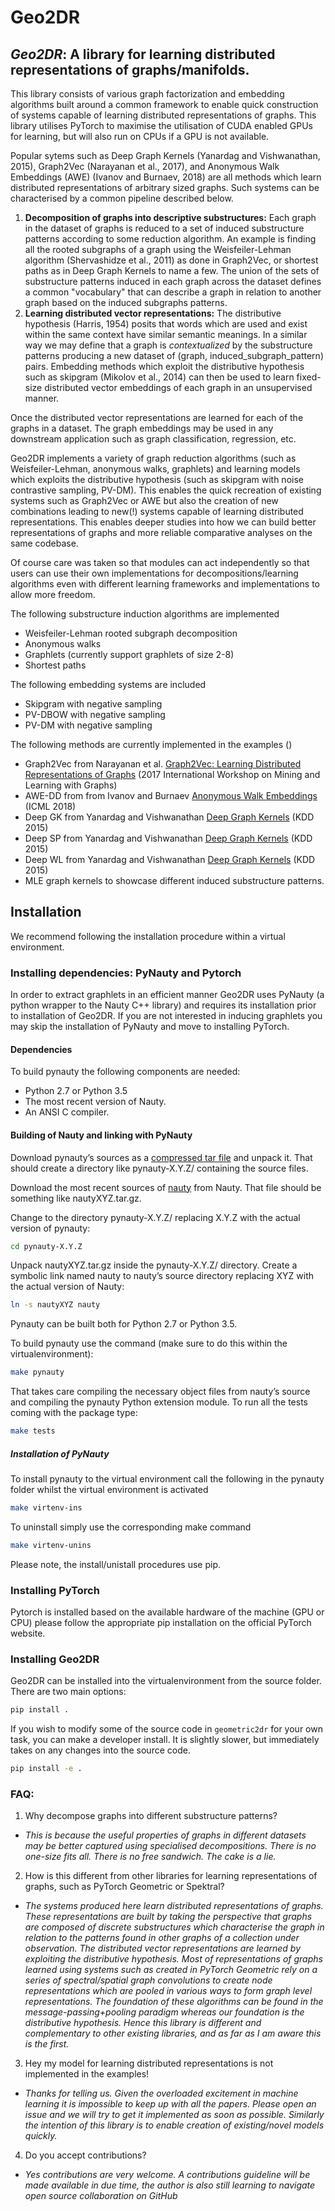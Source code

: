 # Geo2DR

## *Geo2DR*: A library for learning distributed representations of graphs/manifolds.

This library consists of various graph factorization and embedding algorithms built around a common framework to enable quick construction of systems capable of learning distributed representations of graphs. This library utilises PyTorch to maximise the utilisation of CUDA enabled GPUs for learning, but will also run on CPUs if a GPU is not available. 

Popular sytems such as Deep Graph Kernels (Yanardag and Vishwanathan, 2015), Graph2Vec (Narayanan et al., 2017), and Anonymous Walk Embeddings (AWE) (Ivanov and Burnaev, 2018) are all methods which learn distributed representations of arbitrary sized graphs. Such systems can be characterised by a common pipeline described below.

1. **Decomposition of graphs into descriptive substructures:** Each graph in the dataset of graphs is reduced to a set of induced substructure patterns according to some reduction algorithm. An example is finding all the rooted subgraphs of a graph using the Weisfeiler-Lehman algorithm (Shervashidze et al., 2011) as done in Graph2Vec, or shortest paths as in Deep Graph Kernels to name a few. The union of the sets of substructure patterns induced in each graph across the dataset defines a common "vocabulary" that can describe a graph in relation to another graph based on the induced subgraphs patterns. 
2. **Learning distributed vector representations:** The distributive hypothesis (Harris, 1954) posits that words which are used and exist within the same context have similar semantic meanings. In a similar way we may define that a graph is *contextualized* by the substructure patterns producing a new dataset of (graph, induced_subgraph_pattern) pairs. Embedding methods which exploit the distributive hypothesis such as skipgram (Mikolov et al., 2014) can then be used to learn fixed-size distributed vector embeddings of each graph in an unsupervised manner.

Once the distributed vector representations are learned for each of the graphs in a dataset. The graph embeddings may be used in any downstream application such as graph classification, regression, etc.

Geo2DR implements a variety of graph reduction algorithms (such as Weisfeiler-Lehman, anonymous walks, graphlets) and learning models which exploits the distributive hypothesis (such as skipgram with noise contrastive sampling, PV-DM). This enables the quick recreation of existing systems such as Graph2Vec or AWE but also the creation of new combinations leading to new(!) systems capable of learning distributed representations. This enables deeper studies into how we can build better representations of graphs and more reliable comparative analyses on the same codebase. 

Of course care was taken so that modules can act independently so that users can use their own implementations for decompositions/learning algorithms even with different learning frameworks and implementations to allow more freedom.

The following substructure induction algorithms are implemented

- Weisfeiler-Lehman rooted subgraph decomposition
- Anonymous walks
- Graphlets (currently support graphlets of size 2-8)
- Shortest paths

The following embedding systems are included
- Skipgram with negative sampling
- PV-DBOW with negative sampling
- PV-DM with negative sampling

The following methods are currently implemented in the examples ()
- Graph2Vec from Narayanan et al. [Graph2Vec: Learning Distributed Representations of Graphs](https://arxiv.org/abs/1707.05005) (2017 International Workshop on Mining and Learning with Graphs)
- AWE-DD from from Ivanov and Burnaev [Anonymous Walk Embeddings](https://arxiv.org/abs/1805.11921) (ICML 2018)
- Deep GK from Yanardag and Vishwanathan [Deep Graph Kernels](https://dl.acm.org/citation.cfm?id=2783417) (KDD 2015)
- Deep SP from Yanardag and Vishwanathan [Deep Graph Kernels](https://dl.acm.org/citation.cfm?id=2783417) (KDD 2015)
- Deep WL from Yanardag and Vishwanathan [Deep Graph Kernels](https://dl.acm.org/citation.cfm?id=2783417) (KDD 2015)
- MLE graph kernels to showcase different induced substructure patterns.  


<!-- On top of this Geo2DR benefits from different classes handling the corpus datasets and dataloading into the learning models. These give the option of loading datasets from files in the hard drive or loading a corpus into memory for significant speedup in the learning process. -->

## Installation
We recommend following the installation procedure within a virtual environment.

### Installing dependencies: PyNauty and Pytorch
In order to extract graphlets in an efficient manner Geo2DR uses PyNauty (a python wrapper to the Nauty C++ library) and requires its installation prior to installation of Geo2DR. If you are not interested in inducing graphlets you may skip the installation of PyNauty and move to installing PyTorch. 

#### Dependencies
To build pynauty the following components are needed:

- Python 2.7 or Python 3.5
- The most recent version of Nauty.
- An ANSI C compiler.

#### Building of Nauty and linking with PyNauty
Download pynauty’s sources as a [compressed tar file](https://web.cs.dal.ca/~peter/software/pynauty/pynauty-0.6.0.tar.gz) and unpack it. That should create a directory like pynauty-X.Y.Z/ containing the source files.

Download the most recent sources of [nauty](http://pallini.di.uniroma1.it/nauty26r12.tar.gz) from Nauty. That file should be something like nautyXYZ.tar.gz.

Change to the directory pynauty-X.Y.Z/ replacing X.Y.Z with the actual version of pynauty:

```bash
cd pynauty-X.Y.Z
```

Unpack nautyXYZ.tar.gz inside the pynauty-X.Y.Z/ directory. Create a symbolic link named nauty to nauty’s source directory replacing XYZ with the actual version of Nauty:

```bash
ln -s nautyXYZ nauty
```

Pynauty can be built both for Python 2.7 or Python 3.5.

To build pynauty use the command (make sure to do this within the virtualenvironment):

```bash
make pynauty
```

That takes care compiling the necessary object files from nauty’s source and compiling the pynauty Python extension module. To run all the tests coming with the package type:

```bash
make tests
```

##### Installation of PyNauty
To install pynauty to the virtual environment call the following in the pynauty folder whilst the virtual environment is activated

```bash
make virtenv-ins 
```

To uninstall simply use the corresponding make command

```bash
make virtenv-unins
```

Please note, the install/unistall procedures use pip.

### Installing PyTorch
Pytorch is installed based on the available hardware of the machine (GPU or CPU) please follow the appropriate pip installation on the official PyTorch website.

### Installing Geo2DR

Geo2DR can be installed into the virtualenvironment from the source folder. There are two main options:

```bash
pip install .
```

If you wish to modify some of the source code in `geometric2dr` for your own task, you can make a developer install. It is slightly slower, but immediately takes on any changes into the source code.

```bash
pip install -e .
```

### FAQ:
1. Why decompose graphs into different substructure patterns?

- *This is because the useful properties of graphs in different datasets may be better captured using specialised decompositions. There is no one-size fits all. There is no free sandwich. The cake is a lie.*  

2. How is this different from other libraries for learning representations of graphs, such as PyTorch Geometric or Spektral?

- *The systems produced here learn distributed representations of graphs. These representations are built by taking the perspective that graphs are composed of discrete substructures which characterise the graph in relation to the patterns found in other graphs of a collection under observation. The distributed vector representations are learned by exploiting the distributive hypothesis. Most of representations of graphs learned using systems such as created in PyTorch Geometric rely on a series of spectral/spatial graph convolutions to create node representations which are pooled in various ways to form graph level representations. The foundation of these algorithms can be found in the message-passing+pooling paradigm whereas our foundation is the distributive hypothesis. Hence this library is different and complementary to other existing libraries, and as far as I am aware this is the first.*

3. Hey my model for learning distributed representations is not implemented in the examples!

- *Thanks for telling us. Given the overloaded excitement in machine learning it is impossible to keep up with all the papers. Please open an issue and we will try to get it implemented as soon as possible. Similarly the intention of this library is to enable creation of existing/novel models quickly.*

4. Do you accept contributions?

- *Yes contributions are very welcome. A contributions guideline will be made available in due time, the author is also still learning to navigate open source collaboration on GitHub*